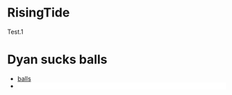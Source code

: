 # RisingTide
Test.1
<html>
  <h1>Dyan sucks balls</h1>
<div id="balls">
  <a href="#" class="control_next"</a>
  <a href="#" class="control_prev"</a>
  <ul>
    <li>balls</li>
    <li style="background: #fff;"
        <html>
    <style>
      
